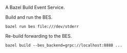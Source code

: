 A Bazel Build Event Service.


Build and run the BES.
```shell
bazel run bes file:///dev/stderr
```

Re-build forwarding to the BES.
```shell
bazel build --bes_backend=grpc://localhost:8888 ...
```

